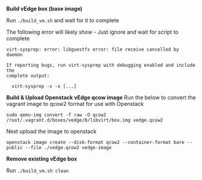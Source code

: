 **Build vEdge box (base image)**

Run `./build_vm.sh` and wait for it to complete

The following error will likely show - Just ignore and wait for script to complete

```
virt-sysprep: error: libguestfs error: file receive cancelled by daemon

If reporting bugs, run virt-sysprep with debugging enabled and include the
complete output:

  virt-sysprep -v -x [...]
```

**Build & Upload Openstack vEdge qcow image**
Run the below to convert the vagrant image to qcow2 format for use with Openstack
```
sudo qemu-img convert -f raw -O qcow2 /root/.vagrant.d/boxes/vedge/0/libvirt/box.img vedge.qcow2
```

Next upload the image to openstack
```
openstack image create --disk-format qcow2 --container-format bare --public --file ./vedge.qcow2 vedge-image
```

**Remove existing vEdge box**

Run `./build_vm.sh clean`
